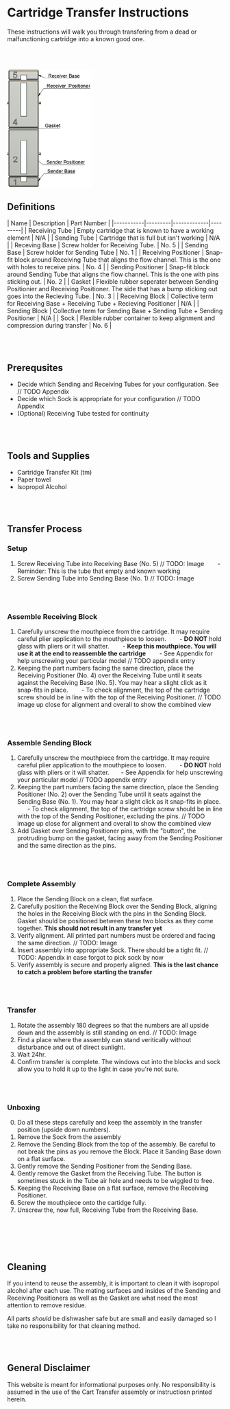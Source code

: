 <script src="https://rawcdn.githack.com/oscarmorrison/md-page/master/md-page.js"></script><noscript>

# Cartridge Transfer Instructions
These instructions will walk you through transfering from a dead or malfunctioning cartridge into a known good one. 

<br/><br/>

<img src="./images/full-assembly-labeled.png" alt="Full assembly" width="200"/>

## Definitions
 | Name | Description | Part Number |
 |-----------|---------|-------------|---------|
 | Receiving Tube | Empty cartridge that is known to have a working element | N/A | 
 | Sending Tube | Cartridge that is full but isn't working | N/A |
 | Receving Base | Screw holder for Receiving Tube. | No. 5 |
 | Sending Base | Screw holder for Sending Tube | No. 1 |
 | Receiving Positioner | Snap-fit block around Receiving Tube that aligns the flow channel. This is the one with holes to receive pins. | No. 4 |
 | Sending Positioner | Snap-fit block around Sending Tube that aligns the flow channel. This is the one with pins sticking out. | No. 2 |
 | Gasket | Flexible rubber seperater between Sending Positionier and Receiving Positioner. The side that has a bump sticking out goes into the Recieving Tube. | No. 3 |
 | Receiving Block | Collective term for Receiving Base + Receiving Tube + Recieving Positioner | N/A |
 | Sending Block | Collective term for Sending Base + Sending Tube + Sending Positioner | N/A |
 | Sock | Flexible rubber container to keep alignment and compression during transfer | No. 6 |

<br/><br/>

## Prerequsites
- Decide which Sending and Receiving Tubes for your configuration. See // TODO Appendix
- Decide which Sock is appropriate for your configuration // TODO Appendix
- (Optional) Receiving Tube tested for continuity

<br/><br/>

## Tools and Supplies
- Cartridge Transfer Kit (tm)
- Paper towel
- Isopropol Alcohol

<br/><br/>

## Transfer Process
### Setup
1. Screw Receiving Tube into Receiving Base (No. 5) // TODO: Image
&nbsp;&nbsp;&nbsp;&nbsp;&nbsp;&nbsp; - Reminder: This is the tube that empty and known working
2. Screw Sending Tube into Sending Base (No. 1) // TODO: Image

<br/><br/>

### Assemble Receiving Block
1. Carefully unscrew the mouthpiece from the cartridge. It may require careful plier application to the mouthpiece to loosen. 
&nbsp;&nbsp;&nbsp;&nbsp;&nbsp;&nbsp; - **DO NOT** hold glass with pliers or it will shatter. 
 &nbsp;&nbsp;&nbsp;&nbsp;&nbsp;&nbsp; - **Keep this mouthpiece. You will use it at the end to reassemble the cartridge**
&nbsp;&nbsp;&nbsp;&nbsp;&nbsp;&nbsp; - See Appendix for help unscrewing your particular model // TODO appendix entry
2. Keeping the part numbers facing the same direction, place the Receiving Positioner (No. 4) over the Receiving Tube until it seats against the Receiving Base (No. 5). You may hear a slight click as it snap-fits in place.
&nbsp;&nbsp;&nbsp;&nbsp;&nbsp;&nbsp; - To check alignment, the top of the cartridge screw should be in line with the top of the Receiving Positioner. // TODO image up close for alignment and overall to show the combined view

<br/><br/>

### Assemble Sending Block
1. Carefully unscrew the mouthpiece from the cartridge. It may require careful plier application to the mouthpiece to loosen. 
&nbsp;&nbsp;&nbsp;&nbsp;&nbsp;&nbsp; - **DO NOT** hold glass with pliers or it will shatter. 
&nbsp;&nbsp;&nbsp;&nbsp;&nbsp;&nbsp;- See Appendix for help unscrewing your particular model // TODO appendix entry
2.  Keeping the part numbers facing the same direction, place the Sending Positioner (No. 2) over the Sending Tube until it seats against the Sending Base (No. 1). You may hear a slight click as it snap-fits in place.
&nbsp;&nbsp;&nbsp;&nbsp;&nbsp;&nbsp;- To check alignment, the top of the cartridge screw should be in line with the top of the Sending Positioner, excluding the pins. // TODO image up close for alignment and overall to show the combined view
3. Add Gasket over Sending Positioner pins, with the "button", the protruding bump on the gasket, facing away from the Sending Positioner and the same direction as the pins. 

<br/><br/>

### Complete Assembly
1. Place the Sending Block on a clean, flat surface.
2. Carefully position the Receiving Block over the Sending Block, aligning the holes in the Receiving Block with the pins in the Sending Block. Gasket should be positioned between these two blocks as they come together. **This should not result in any transfer yet**
3. Verify alignment. All printed part numbers must be ordered and facing the same direction. // TODO: Image
4. Insert assembly into appropriate Sock. There should be a tight fit. // TODO: Appendix in case forgot to pick sock by now
5. Verify assembly is secure and properly aligned. **This is the last chance to catch a problem before starting the transfer**

<br/><br/>

### Transfer
1. Rotate the assembly 180 degrees so that the numbers are all upside down and the assembly is still standing on end. // TODO: Image
2. Find a place where the assembly can stand veritically without disturbance and out of direct sunlight.
3. Wait 24hr.
4. Confirm transfer is complete. The windows cut into the blocks and sock allow you to hold it up to the light in case you're not sure.

<br/><br/>

### Unboxing
0. Do all these steps carefully and keep the assembly in the transfer position (upside down numbers).
1. Remove the Sock from the assembly
2. Remove the Sending Block from the top of the assembly. Be careful to not break the pins as you remove the Block. Place it Sanding Base down on a flat surface.
3. Gently remove the Sending Positioner from the Sending Base. 
4. Gently remove the Gasket from the Receiving Tube. The button is sometimes stuck in the Tube air hole and needs to be wiggled to free. 
5. Keeping the Receiving Base on a flat surface, remove the Receiving Positioner. 
6. Screw the mouthpiece onto the cartidge fully.
7. Unscrew the, now full, Receiving Tube from the Receiving Base.

<br/><br/>
<br/><br/>

## Cleaning
If you intend to reuse the assembly, it is important to clean it with isopropol alcohol after each use. The mating surfaces and insides of the Sending and Receiving Positioners as well as the Gasket are what need the most attention to remove residue. 

All parts *should* be dishwasher safe but are small and easily damaged so I take no responsibility for that cleaning method.

<br/><br/>

## General Disclaimer
This website is meant for informational purposes only. No responsibility is assumed in the use of the Cart Transfer assembly or instructiosn printed herein.

<br/><br/>